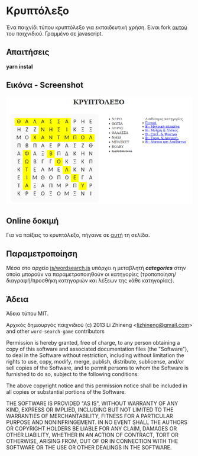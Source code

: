 # Κρυπτόλεξο
Ένα παιχνίδι τύπου κρυπτόλεξο για εκπαιδευτική χρήση.
Είναι fork [αυτού](https://github.com/lizhineng/word-search-game) του παιχνιδιού.
Γραμμένο σε javascript. 

## Απαιτήσεις
**yarn instal**

## Εικόνα - Screenshot
![word-search-game-screenshot](images/screenshot.png) 

## Online δοκιμή
Για να παίξεις το κρυπτόλεξο, πήγαινε σε [αυτή](http://www.sxoleio.pw/alx_code/word-search-game/) τη σελίδα.

## Παραμετροποίηση
Μέσα στο αρχείο [js/wordsearch.js](https://github.com/ale3andro/word-search-game/blob/master/js/wordsearch.js)  υπάρχει η μεταβλητή ***categories*** στην οποία μπορούν να παραμετροποιηθούν οι κατηγορίες (τροποποίηση/διαγραφή/προσθήκη κατηγοριών και λέξεων της κάθε κατηγορίας).

## Άδεια
Άδεια τύπου ΜΙΤ.

Αρχικός δημιουργός παιχνιδιού (c) 2013 Li Zhineng &lt;lizhineng@gmail.com&gt; and other `word-search-game` contributors

Permission is hereby granted, free of charge, to any person obtaining a copy of this software and associated documentation files (the "Software"), to deal in the Software without restriction, including without limitation the rights to use, copy, modify, merge, publish, distribute, sublicense, and/or sell copies of the Software, and to permit persons to whom the Software is furnished to do so, subject to the following conditions:

The above copyright notice and this permission notice shall be included in all copies or substantial portions of the Software.

THE SOFTWARE IS PROVIDED "AS IS", WITHOUT WARRANTY OF ANY KIND, EXPRESS OR IMPLIED, INCLUDING BUT NOT LIMITED TO THE WARRANTIES OF MERCHANTABILITY, FITNESS FOR A PARTICULAR PURPOSE AND NONINFRINGEMENT. IN NO EVENT SHALL THE AUTHORS OR COPYRIGHT HOLDERS BE LIABLE FOR ANY CLAIM, DAMAGES OR OTHER LIABILITY, WHETHER IN AN ACTION OF CONTRACT, TORT OR OTHERWISE, ARISING FROM, OUT OF OR IN CONNECTION WITH THE SOFTWARE OR THE USE OR OTHER DEALINGS IN THE SOFTWARE.